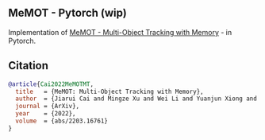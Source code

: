 ## MeMOT - Pytorch (wip)

Implementation of <a href="https://arxiv.org/abs/2203.16761">MeMOT - Multi-Object Tracking with Memory</a> - in Pytorch.

## Citation

```bibtex
@article{Cai2022MeMOTMT,
  title   = {MeMOT: Multi-Object Tracking with Memory},
  author  = {Jiarui Cai and Mingze Xu and Wei Li and Yuanjun Xiong and Wei Xia and Zhuowen Tu and Stefan 0 Soatto},
  journal = {ArXiv},
  year    = {2022},
  volume  = {abs/2203.16761}
}
```
